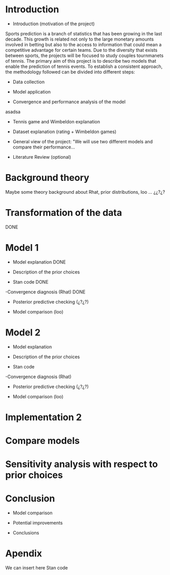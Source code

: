 # Introduction 

- Introduction (motivation of the project)

Sports prediction is a branch of statistics that has been growing in the last decade. This growth is related not only to the large monetary amounts involved in betting but also to the access to information that could mean a competitive advantage for certain teams. Due to the diversity that exists between sports, the projects will be focused to study couples tournmanets of tennis. The primary aim of this project is to describe two models that enable the prediction of tennis events. To establish a consistent approach, the methodology followed can be divided into different steps:

- Data collection

- Model application

- Convergence and performance analysis of the model


asadsa

- Tennis game and Wimbeldon explanation

- Dataset explanation (rating + Wimbeldon games)


- General view of the project:  "We will use two different models and compare their performance...

- Literature Review (optional)

# Background theory

Maybe some theory background about Rhat, prior distributions, loo ... ¿¿?¿?


# Transformation of the data

DONE


# Model 1

- Model explanation DONE

- Description of the prior choices 

- Stan code DONE

-Convergence diagnosis (Rhat) DONE

- Posterior predictive checking (¿?¿?)

- Model comparison (loo)


# Model 2 

- Model explanation

- Description of the prior choices

- Stan code

-Convergence diagnosis (Rhat)

- Posterior predictive checking (¿?¿?)

- Model comparison (loo)

# Implementation 2

# Compare models

# Sensitivity analysis with respect to prior choices

# Conclusion

- Model comparison

- Potential improvements

- Conclusions




# Apendix

We can insert here Stan code
